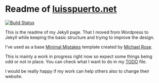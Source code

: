# Readme of [luisspuerto.net](https://luisspuerto.net)

[![Build Status](https://travis-ci.com/luisspuerto/luisspuerto.net.svg?branch=master)](https://travis-ci.com/luisspuerto/luisspuerto.net)

This is the readme of my Jekyll page. That I moved from Wordpress to Jekyll while keeping the basic structure and trying to improve the design.

I've used as a base [Minimal Mistakes](https://mmistakes.github.io/minimal-mistakes/) template created by [Michael Rose](https://mademistakes.com). 

This is mainly a work in progress right now so expect some things being odd or not in place. You can check what I want to do in my [TODO](TODO.md) file. 

I would be really happy if my work can help others also to change their website. 
